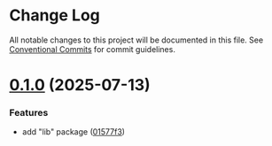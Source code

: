 # Change Log

All notable changes to this project will be documented in this file.
See [Conventional Commits](https://conventionalcommits.org) for commit guidelines.

# [0.1.0](https://github.com/Myshkouski/hvilina/compare/v0.0.5...v0.1.0) (2025-07-13)


### Features

* add "lib" package ([01577f3](https://github.com/Myshkouski/hvilina/commit/01577f38d22b7ce31a76017e518cd08161cadaba))
